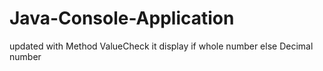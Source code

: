 # Java-Console-Application
updated with Method ValueCheck it display if whole number else Decimal number
